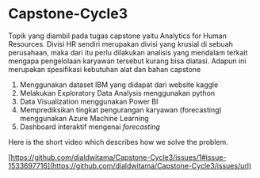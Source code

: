 # Capstone-Cycle3
Topik yang diambil pada tugas capstone yaitu Analytics for Human Resources. Divisi HR sendiri merupakan divisi yang krusial di sebuah perusahaan, maka dari itu perlu dilakukan analisis yang mendalam terkait mengapa pengelolaan karyawan tersebut kurang bisa diatasi. 
Adapun ini merupakan spesifikasi kebutuhan alat dan bahan capstone
1. Menggunakan dataset IBM yang didapat dari website kaggle
2. Melakukan Exploratory Data Analysis menggunakan python
3. Data Visualization menggunakan Power BI
4. Memprediksikan tingkat pengurangan karyawan (forecasting) menggunakan Azure Machine Learning
5. Dashboard interaktif mengenai _forecasting_

Here is the short video which describes how we solve the problem.

[https://github.com/dialdwitama/Capstone-Cycle3/issues/1#issue-1533697716](https://github.com/dialdwitama/Capstone-Cycle3/issues/url)
